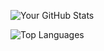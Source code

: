 ![Your GitHub Stats](https://github-readme-stats.vercel.app/api?username=cyyxeia&show_icons=true&theme=tokyonight)


![Top Languages](https://github-readme-stats.vercel.app/api/top-langs/?username=cyyxeia&layout=compact&theme=tokyonight)


